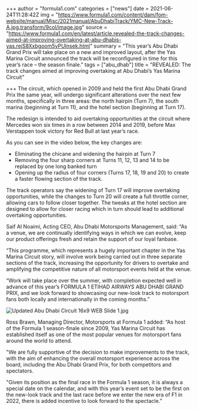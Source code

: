 +++
author = "formula1.com"
categories = ["news"]
date = 2021-06-24T11:28:42Z
img = "https://www.formula1.com/content/dam/fom-website/manual/Misc/2021manual/AbuDhabiTrack/YMC-New-Track-A.jpg.transform/9col/image.jpg"
source = "https://www.formula1.com/en/latest/article.revealed-the-track-changes-aimed-at-improving-overtaking-at-abu-dhabis-yas.rejS8Xxbgoom5yPUInsek.html"
summary = "This year’s Abu Dhabi Grand Prix will take place on a new and improved layout, after the Yas Marina Circuit announced the track will be reconfigured in time for this year’s race – the season finale."
tags = ["abu_dhab"]
title = "REVEALED: The track changes aimed at improving overtaking at Abu Dhabi’s Yas Marina Circuit"

+++
The circuit, which opened in 2009 and held the first Abu Dhabi Grand Prix the same year, will undergo significant alterations over the next few months, specifically in three areas: the north hairpin (Turn 7), the south marina (beginning at Turn 11), and the hotel section (beginning at Turn 17).

The redesign is intended to aid overtaking opportunities at the circuit where Mercedes won six times in a row between 2014 and 2019, before Max Verstappen took victory for Red Bull at last year’s race.

As you can see in the video below, the key changes are:

* Eliminating the chicane and widening the hairpin at Turn 7
* Removing the four sharp corners at Turns 11, 12, 13 and 14 to be replaced by one long banked turn
* Opening up the radius of four corners (Turns 17, 18, 19 and 20) to create a faster flowing section of the track.

The track operators say the widening of Turn 17 will improve overtaking opportunities, while the changes to Turn 20 will create a full throttle corner, allowing cars to follow closer together. The tweaks at the hotel section are designed to allow for closer racing which in turn should lead to additional overtaking opportunities.

Saif Al Noaimi, Acting CEO, Abu Dhabi Motorsports Management, said: “As a venue, we are continually identifying ways in which we can evolve, keep our product offerings fresh and retain the support of our loyal fanbase.

“This programme, which represents a hugely important chapter in the Yas Marina Circuit story, will involve work being carried out in three separate sections of the track, increasing the opportunity for drivers to overtake and amplifying the competitive nature of all motorsport events held at the venue.

“Work will take place over the summer, with completion expected well in advance of this year’s FORMULA 1 ETIHAD AIRWAYS ABU DHABI GRAND PRIX, and we look forward to showcasing our new-look track to motorsport fans both locally and internationally in the coming months.”

![Updated Abu Dhabi Circuit 16x9 WEB Slide 1.jpg](https://www.formula1.com/content/dam/fom-website/manual/Misc/2021manual/AbuDhabiTrack/Updated%20Abu%20Dhabi%20Circuit%2016x9%20WEB%20Slide%201.jpg.transform/9col/image.jpg)

Ross Brawn, Managing Director, Motorsports at Formula 1 added: “As host of the Formula 1 season-finale since 2009, Yas Marina Circuit has established itself as one of the most popular venues for motorsport fans around the world to attend.

"We are fully supportive of the decision to make improvements to the track, with the aim of enhancing the overall motorsport experience across the board, including the Abu Dhabi Grand Prix, for both competitors and spectators.

"Given its position as the final race in the Formula 1 season, it is always a special date on the calendar, and with this year’s event set to be the first on the new-look track and the last race before we enter the new era of F1 in 2022, there is added incentive to look forward to the spectacle.”